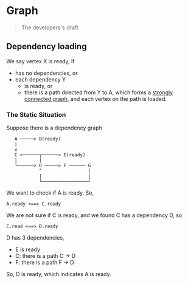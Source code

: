 # Graph

> The developers's draft

## Dependency loading

We say vertex X is ready, if
- has no dependencies, or
- each dependency Y
  - is ready, or
  - there is a path directed from Y to A, which forms a [strongly connected graph](http://en.wikipedia.org/wiki/Strongly_connected_component), and each vertex on the path is loaded.

### The Static Situation

Suppose there is a dependency graph

```
   A ─────> B(ready)
   |
   v
   C <──────┬──────> E(ready)
   |        |
   └──────> D ─────> F ────── G
            ^                 |
            |                 |
            └─────────────────┘
```

We want to check if A is ready. So,

`A.ready <==> C.ready`

We are not sure if C is ready, and we found C has a dependency D, so

`C.read <==> D.ready`

D has 3 dependencies,
- E is ready
- C: there is a path C -> D
- F: there is a path F -> D

So, D is ready, which indicates A is ready.



